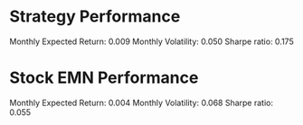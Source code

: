# Strategy Performance
Monthly Expected Return: 0.009
Monthly Volatility: 0.050
Sharpe ratio: 0.175
# Stock EMN Performance
Monthly Expected Return: 0.004
Monthly Volatility: 0.068
Sharpe ratio: 0.055
